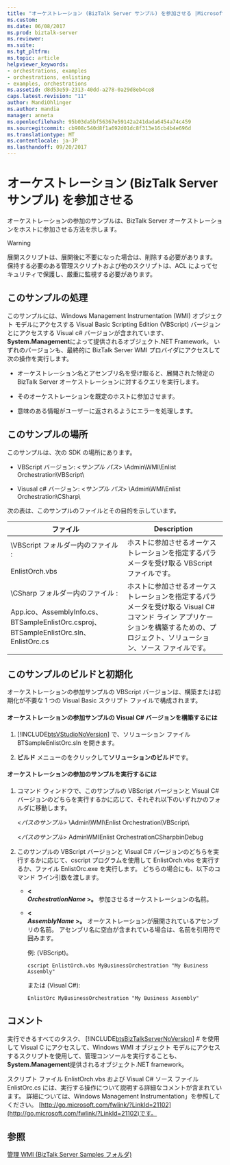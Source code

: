 ```yaml
---
title: "オーケストレーション (BizTalk Server サンプル) を参加させる |Microsoft ドキュメント"
ms.custom: 
ms.date: 06/08/2017
ms.prod: biztalk-server
ms.reviewer: 
ms.suite: 
ms.tgt_pltfrm: 
ms.topic: article
helpviewer_keywords:
- orchestrations, examples
- orchestrations, enlisting
- examples, orchestrations
ms.assetid: d8d53e59-2313-40dd-a278-0a29d8eb4ce8
caps.latest.revision: "11"
author: MandiOhlinger
ms.author: mandia
manager: anneta
ms.openlocfilehash: 95b03da5bf56367e59142a241dada6454a74c459
ms.sourcegitcommit: cb908c540d8f1a692d01dc8f313e16cb4b4e696d
ms.translationtype: MT
ms.contentlocale: ja-JP
ms.lasthandoff: 09/20/2017
---
```

# <a name="enlist-orchestration-biztalk-server-sample"></a>オーケストレーション (BizTalk Server サンプル) を参加させる
オーケストレーションの参加のサンプルは、BizTalk Server オーケストレーションをホストに参加させる方法を示します。  
  
> [!WARNING]
>  展開スクリプトは、展開後に不要になった場合は、削除する必要があります。 保持する必要のある管理スクリプトおよび他のスクリプトは、ACL によってセキュリティで保護し、厳重に監視する必要があります。  
  
## <a name="what-this-sample-does"></a>このサンプルの処理  
 このサンプルには、Windows Management Instrumentation (WMI) オブジェクト モデルにアクセスする Visual Basic Scripting Edition (VBScript) バージョンとにアクセスする Visual c# バージョンが含まれています、 **System.Management**によって提供されるオブジェクト.NET Framework。 いずれのバージョンも、最終的に BizTalk Server WMI プロバイダにアクセスして次の操作を実行します。  
  
-   オーケストレーション名とアセンブリ名を受け取ると、展開された特定の BizTalk Server オーケストレーションに対するクエリを実行します。  
  
-   そのオーケストレーションを既定のホストに参加させます。  
  
-   意味のある情報がユーザーに返されるようにエラーを処理します。  
  
## <a name="where-to-find-this-sample"></a>このサンプルの場所  
 このサンプルは、次の SDK の場所にあります。  
  
-   VBScript バージョン: \<*サンプル パス*> \Admin\WMI\Enlist Orchestration\VBScript\  
  
-   Visusal c# バージョン: \<*サンプル パス*> \Admin\WMI\Enlist Orchestration\CSharp\  
  
 次の表は、このサンプルのファイルとその目的を示しています。  
  
|ファイル|Description|  
|---------------|-----------------|  
|\VBScript フォルダー内のファイル : <br /><br /> EnlistOrch.vbs|ホストに参加させるオーケストレーションを指定するパラメータを受け取る VBScript ファイルです。|  
|\CSharp フォルダー内のファイル : <br /><br /> App.ico、AssemblyInfo.cs、BTSampleEnlistOrc.csproj、BTSampleEnlistOrc.sln、EnlistOrc.cs|ホストに参加させるオーケストレーションを指定するパラメータを受け取る Visual C# コマンド ライン アプリケーションを構築するための、プロジェクト、ソリューション、ソース ファイルです。|  
  
## <a name="building-and-initializing-this-sample"></a>このサンプルのビルドと初期化  
 オーケストレーションの参加サンプルの VBScript バージョンは、構築または初期化が不要な 1 つの Visual Basic スクリプト ファイルで構成されます。  
  
#### <a name="to-build-the-visual-c-version-of-the-enlist-orchestration-sample"></a>オーケストレーションの参加サンプルの Visual C# バージョンを構築するには  
  
1.  [!INCLUDE[btsVStudioNoVersion](../includes/btsvstudionoversion-md.md)] で、ソリューション ファイル BTSampleEnlistOrc.sln を開きます。  
  
2.  **ビルド** メニューのをクリックして**ソリューションのビルド**です。  
  
#### <a name="to-run-the-enlist-orchestration-sample"></a>オーケストレーションの参加のサンプルを実行するには  
  
1.  コマンド ウィンドウで、このサンプルの VBScript バージョンと Visual C# バージョンのどちらを実行するかに応じて、それぞれ以下のいずれかのフォルダに移動します。  
  
     \<*パスのサンプル*> \Admin\WMI\Enlist Orchestration\VBScript\  
  
     \<*パスのサンプル*> AdminWMIEnlist OrchestrationCSharpbinDebug  
  
2.  このサンプルの VBScript バージョンと Visual C# バージョンのどちらを実行するかに応じて、cscript プログラムを使用して EnlistOrch.vbs を実行するか、ファイル EnlistOrc.exe を実行します。 どちらの場合にも、以下のコマンド ライン引数を渡します。  
  
    -   **\<**   
         ***OrchestrationName* >。** 参加させるオーケストレーションの名前。  
  
    -   **\<**   
         ***AssemblyName* >。** オーケストレーションが展開されているアセンブリの名前。 アセンブリ名に空白が含まれている場合は、名前を引用符で囲みます。  
  
         例: (VBScript)。  
  
        ```  
        cscript EnlistOrch.vbs MyBusinessOrchestration "My Business Assembly"  
        ```  
  
         または (Visual C#):  
  
        ```  
        EnlistOrc MyBusinessOrchestration "My Business Assembly"  
        ```  
  
## <a name="comments"></a>コメント  
 実行できるすべてのタスク、 [!INCLUDE[btsBizTalkServerNoVersion](../includes/btsbiztalkservernoversion-md.md)] # を使用して Visual C にアクセスして、Windows WMI オブジェクト モデルにアクセスするスクリプトを使用して、管理コンソールを実行することも、 **System.Management**提供されるオブジェクト.NET framework。  
  
 スクリプト ファイル EnlistOrch.vbs および Visual C# ソース ファイル EnlistOrc.cs には、実行する操作について説明する詳細なコメントが含まれています。 詳細については、Windows Management Instrumentation」を参照してください。 [http://go.microsoft.com/fwlink/?LinkId=21102](http://go.microsoft.com/fwlink/?LinkId=21102)です。  
  
## <a name="see-also"></a>参照  
 [管理 WMI (BizTalk Server Samples フォルダ)](../core/admin-wmi-biztalk-server-samples-folder.md)